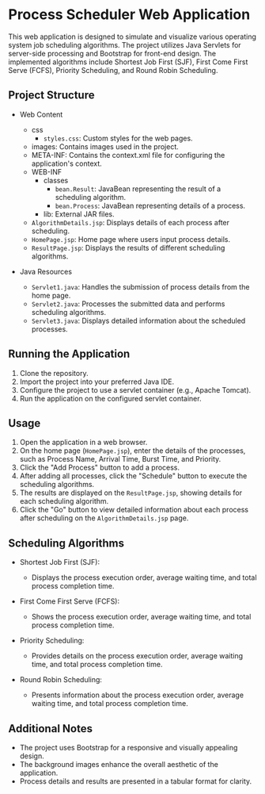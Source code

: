 # Process Scheduler Web Application

This web application is designed to simulate and visualize various operating system job scheduling algorithms. The project utilizes Java Servlets for server-side processing and Bootstrap for front-end design. The implemented algorithms include Shortest Job First (SJF), First Come First Serve (FCFS), Priority Scheduling, and Round Robin Scheduling.

## Project Structure

- Web Content
  - css
    - `styles.css`: Custom styles for the web pages.
  - images: Contains images used in the project.
  - META-INF: Contains the context.xml file for configuring the application's context.
  - WEB-INF
    - classes
      - `bean.Result`: JavaBean representing the result of a scheduling algorithm.
      - `bean.Process`: JavaBean representing details of a process.
    - lib: External JAR files.
  - `AlgorithmDetails.jsp`: Displays details of each process after scheduling.
  - `HomePage.jsp`: Home page where users input process details.
  - `ResultPage.jsp`: Displays the results of different scheduling algorithms.

- Java Resources
  - `Servlet1.java`: Handles the submission of process details from the home page.
  - `Servlet2.java`: Processes the submitted data and performs scheduling algorithms.
  - `Servlet3.java`: Displays detailed information about the scheduled processes.

## Running the Application

1. Clone the repository.
2. Import the project into your preferred Java IDE.
3. Configure the project to use a servlet container (e.g., Apache Tomcat).
4. Run the application on the configured servlet container.

## Usage

1. Open the application in a web browser.
2. On the home page (`HomePage.jsp`), enter the details of the processes, such as Process Name, Arrival Time, Burst Time, and Priority.
3. Click the "Add Process" button to add a process.
4. After adding all processes, click the "Schedule" button to execute the scheduling algorithms.
5. The results are displayed on the `ResultPage.jsp`, showing details for each scheduling algorithm.
6. Click the "Go" button to view detailed information about each process after scheduling on the `AlgorithmDetails.jsp` page.

## Scheduling Algorithms

- Shortest Job First (SJF):
  - Displays the process execution order, average waiting time, and total process completion time.

- First Come First Serve (FCFS):
  - Shows the process execution order, average waiting time, and total process completion time.

- Priority Scheduling:
  - Provides details on the process execution order, average waiting time, and total process completion time.

- Round Robin Scheduling:
  - Presents information about the process execution order, average waiting time, and total process completion time.

## Additional Notes

- The project uses Bootstrap for a responsive and visually appealing design.
- The background images enhance the overall aesthetic of the application.
- Process details and results are presented in a tabular format for clarity.




